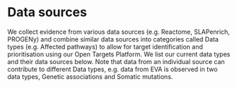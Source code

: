 # Data sources

We collect evidence from various data sources \(e.g. Reactome, SLAPenrich, PROGENy\) and combine similar data sources into categories called Data types \(e.g. Affected pathways\) to allow for target identification and prioritisation using our Open Targets Platform. We list our current data types and their data sources below. Note that data from an individual source can contribute to different Data types, e.g. data from EVA is observed in two data types, Genetic associations and Somatic mutations.

